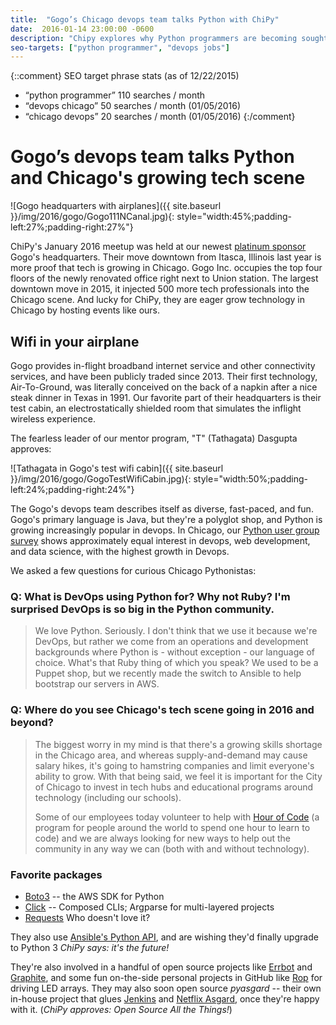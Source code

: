 ```yaml
---
title:  "Gogo’s Chicago devops team talks Python with ChiPy"
date:  2016-01-14 23:00:00 -0600
description: "Chipy explores why Python programmers are becoming sought after for roles in devops in Chicago with Gogo’s Chicago devops team."
seo-targets: ["python programmer", "devops jobs"]
---
```


{::comment}
SEO target phrase stats (as of 12/22/2015)
* “python programmer” 110 searches / month
* “devops chicago” 50 searches / month (01/05/2016)
* “chicago devops” 20 searches / month (01/05/2016)
{:/comment}


# Gogo’s devops team talks Python and Chicago's growing tech scene

![Gogo headquarters with airplanes]({{ site.baseurl }}/img/2016/gogo/Gogo111NCanal.jpg){: style="width:45%;padding-left:27%;padding-right:27%"}

ChiPy's January 2016 meetup was held at our newest [platinum
sponsor]() Gogo's headquarters. Their move downtown from Itasca, Illinois last
year is more proof that tech is growing in Chicago.
Gogo Inc. occupies the
top four floors of the newly renovated office right next to Union station.
The largest downtown move in 2015, it injected 500 more tech professionals
into the Chicago scene. And lucky for ChiPy, they are eager grow technology
in Chicago by hosting events like ours.


## Wifi in your airplane

Gogo provides in-flight broadband internet service and other
connectivity services, and have been publicly traded since 2013.
Their first technology, Air-To-Ground, was literally conceived on the
back of a napkin after a nice steak dinner in Texas in 1991.
Our favorite part of their headquarters is their test cabin, an
electrostatically shielded room that simulates the inflight wireless
experience.

The fearless leader of our mentor program, "T" (Tathagata) Dasgupta
approves:

![Tathagata in Gogo's test wifi cabin]({{ site.baseurl }}/img/2016/gogo/GogoTestWifiCabin.jpg){: style="width:50%;padding-left:24%;padding-right:24%"}


The Gogo's devops team describes itself as diverse, fast-paced, and fun.
Gogo's primary language is Java, but they're a polyglot shop, and
Python is growing increasingly popular in devops. In Chicago,
our [Python user group survey][survey-Q42015]
shows approximately equal interest in devops, web development,
and data science, with the highest growth in Devops.

We asked a few questions for curious Chicago Pythonistas:


### Q: What is DevOps using Python for? Why not Ruby? I'm surprised DevOps is so big in the Python community.

> We love Python. Seriously. I don't think that we use it because we're DevOps, but rather we come from an operations and development backgrounds where Python is - without exception - our language of choice. What's that Ruby thing of which you speak? We used to be a Puppet shop, but we recently made the switch to Ansible to help bootstrap our servers in AWS.


### Q: Where do you see Chicago's tech scene going in 2016 and beyond?

> The biggest worry in my mind is that there's a growing skills shortage in the Chicago area, and whereas supply-and-demand may cause salary hikes, it's going to hamstring companies and limit everyone's ability to grow. With that being said, we feel it is important for the City of Chicago to invest in tech hubs and educational programs around technology (including our schools).
> 
> Some of our employees today volunteer to help with [Hour of Code](http://www.code.org) (a program for people around the world to spend one hour to learn to code) and we are always looking for new ways to help out the community in any way we can (both with and without technology).


### Favorite packages

* [Boto3](https://boto3.readthedocs.org/en/latest/) -- the AWS SDK for Python
* [Click](http://click.pocoo.org/5/) -- Composed CLIs; Argparse for multi-layered projects
* [Requests](http://docs.python-requests.org/en/latest/) Who doesn't love it?

They also use [Ansible's Python API](http://docs.ansible.com/ansible/developing_api.html), and are wishing they'd finally upgrade to Python 3 *ChiPy says: it's the future!*

They're also involved in a handful of open source projects like [Errbot](http://errbot.io/) and [Graphite](https://github.com/graphite-project/), and some fun on-the-side personal projects in GitHub like [Rop](https://github.com/ak15199/rop) for driving LED arrays. They may also soon open source *pyasgard* -- their own in-house project that glues [Jenkins](https://jenkins-ci.org/) and [Netflix Asgard](https://github.com/Netflix/asgard/wiki/Quick-Start-Guide), once they're happy with it.
(*ChiPy approves: Open Source All the Things!*)


<div style="height:12vh;margin:1vh;display:flex;flex-wrap:nowrap;justify-content:center">
<div
  class="flex-image"
  style="width:16.96%;background-image:url({{ site.baseurl }}/img/2016/gogo/GogoEntryWay.jpg)"
  name="Gogo entryway"
></div>
<div
  class="flex-image"
  style="width:21.32%;margin:1em;background-image:url({{ site.baseurl }}/img/2016/gogo/GogoOpenSpace.jpg)"
  name="Gogo open space area"
></div>
<div
  class="flex-image"
  style="width:20.96%;margin:1em;background-image:url({{ site.baseurl }}/img/2016/gogo/GogoFoosball.jpg"
  name="Gogo foosball table"
></div>
<div
  class="flex-image"
  style="width:24%;margin:1em;background-image:url({{ site.baseurl }}/img/2016/gogo/GogoBreakRoom.jpg)"
  name="Gogo break room"
/>
</div>


[survey-Q42015]: http://tanyaschlusser.github.io/tmp/python-shops/2016/02/survey
[python_java]: https://dzone.com/articles/learn-python-overtakes-learn-java
